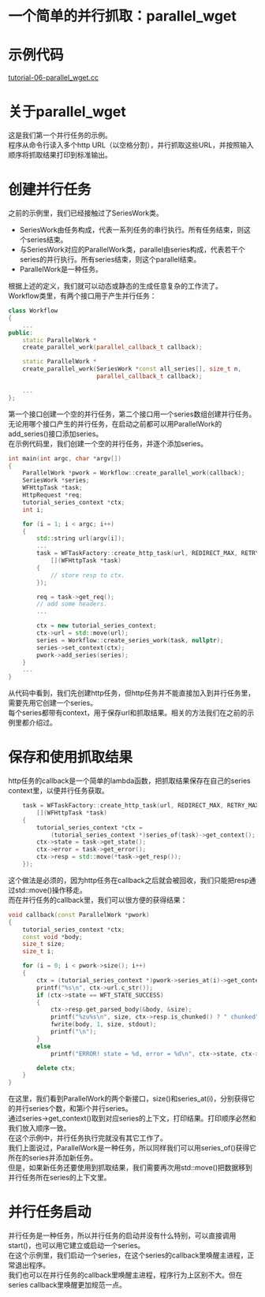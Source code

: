 # 一个简单的并行抓取：parallel_wget
# 示例代码

[tutorial-06-parallel_wget.cc](/tutorial/tutorial-06-parallel_wget.cc)

# 关于parallel_wget

这是我们第一个并行任务的示例。  
程序从命令行读入多个http URL（以空格分割），并行抓取这些URL，并按照输入顺序将抓取结果打印到标准输出。

# 创建并行任务

之前的示例里，我们已经接触过了SeriesWork类。
  * SeriesWork由任务构成，代表一系列任务的串行执行。所有任务结束，则这个series结束。  
  * 与SeriesWork对应的ParallelWork类，parallel由series构成，代表若干个series的并行执行。所有series结束，则这个parallel结束。  
  * ParallelWork是一种任务。  

根据上述的定义，我们就可以动态或静态的生成任意复杂的工作流了。  
Workflow类里，有两个接口用于产生并行任务：
~~~cpp
class Workflow
{
    ...
public:
    static ParallelWork *
    create_parallel_work(parallel_callback_t callback);

    static ParallelWork *
    create_parallel_work(SeriesWork *const all_series[], size_t n,
                         parallel_callback_t callback);

    ...
};
~~~
第一个接口创建一个空的并行任务，第二个接口用一个series数组创建并行任务。  
无论用哪个接口产生的并行任务，在启动之前都可以用ParallelWork的add_series()接口添加series。  
在示例代码里，我们创建一个空的并行任务，并逐个添加series。
~~~cpp
int main(int argc, char *argv[])
{
    ParallelWork *pwork = Workflow::create_parallel_work(callback);
    SeriesWork *series;
    WFHttpTask *task;
    HttpRequest *req;
    tutorial_series_context *ctx;
    int i;

    for (i = 1; i < argc; i++)
    {
        std::string url(argv[i]);
        ...
        task = WFTaskFactory::create_http_task(url, REDIRECT_MAX, RETRY_MAX,
            [](WFHttpTask *task)
        {
            // store resp to ctx.
        });

        req = task->get_req();
        // add some headers.
        ...

        ctx = new tutorial_series_context;
        ctx->url = std::move(url);
        series = Workflow::create_series_work(task, nullptr);
        series->set_context(ctx);
        pwork->add_series(series);
    }
    ...
}
~~~
从代码中看到，我们先创建http任务，但http任务并不能直接加入到并行任务里，需要先用它创建一个series。  
每个series都带有context，用于保存url和抓取结果。相关的方法我们在之前的示例里都介绍过。

# 保存和使用抓取结果

http任务的callback是一个简单的lambda函数，把抓取结果保存在自己的series context里，以便并行任务获取。
~~~cpp
    task = WFTaskFactory::create_http_task(url, REDIRECT_MAX, RETRY_MAX,
        [](WFHttpTask *task)
    {
        tutorial_series_context *ctx =
            (tutorial_series_context *)series_of(task)->get_context();
        ctx->state = task->get_state();
        ctx->error = task->get_error();
        ctx->resp = std::move(*task->get_resp());
    });
~~~
这个做法是必须的，因为http任务在callback之后就会被回收，我们只能把resp通过std::move()操作移走。  
而在并行任务的callback里，我们可以很方便的获得结果：
~~~cpp
void callback(const ParallelWork *pwork)
{
    tutorial_series_context *ctx;
    const void *body;
    size_t size;
    size_t i;

    for (i = 0; i < pwork->size(); i++)
    {
        ctx = (tutorial_series_context *)pwork->series_at(i)->get_context();
        printf("%s\n", ctx->url.c_str());
        if (ctx->state == WFT_STATE_SUCCESS)
        {
            ctx->resp.get_parsed_body(&body, &size);
            printf("%zu%s\n", size, ctx->resp.is_chunked() ? " chunked" : "");
            fwrite(body, 1, size, stdout);
            printf("\n");
        }
        else
            printf("ERROR! state = %d, error = %d\n", ctx->state, ctx->error);

        delete ctx;
    }
}
~~~
在这里，我们看到ParallelWork的两个新接口，size()和series_at(i)，分别获得它的并行series个数，和第i个并行series。  
通过series->get_context()取到对应series的上下文，打印结果。打印顺序必然和我们放入顺序一致。  
在这个示例中，并行任务执行完就没有其它工作了。  
我们上面说过，ParallelWork是一种任务，所以同样我们可以用series_of()获得它所在的series并添加新任务。  
但是，如果新任务还要使用到抓取结果，我们需要再次用std::move()把数据移到并行任务所在series的上下文里。  

# 并行任务启动

并行任务是一种任务，所以并行任务的启动并没有什么特别，可以直接调用start()，也可以用它建立或启动一个series。  
在这个示例里，我们启动一个series，在这个series的callback里唤醒主进程，正常退出程序。  
我们也可以在并行任务的callback里唤醒主进程，程序行为上区别不大。但在series callback里唤醒更加规范一点。

